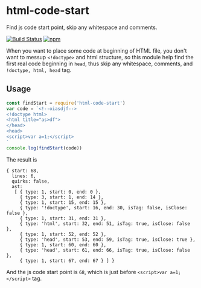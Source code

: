# html-code-start
Find js code start point, skip any whitespace and comments.

[![Build Status](https://travis-ci.org/futurist/html-code-start.svg?branch=master)](https://travis-ci.org/futurist/html-code-start)
[![npm](https://img.shields.io/npm/v/html-code-start.svg "Version")](https://www.npmjs.com/package/html-code-start)


When you want to place some code at beginning of HTML file, you don't want to messup `<!doctype>` and html structure, so this module help find the first real code beginning in `head`, thus skip any whitespace, comments, and `!doctype, html, head` tag.

## Usage

```js
const findStart = require('html-code-start')
var code = `<!--oiasdjf-->
<!doctype html>
<html title="as>df">
</head>
<head>
<script>var a=1;</script>
`
console.log(findStart(code))
```

The result is

```
{ start: 68,
  lines: 6,
  quirks: false,
  ast:
   [ { type: 1, start: 0, end: 0 },
     { type: 3, start: 1, end: 14 },
     { type: 1, start: 15, end: 15 },
     { type: '!doctype', start: 16, end: 30, isTag: false, isClose: false },
     { type: 1, start: 31, end: 31 },
     { type: 'html', start: 32, end: 51, isTag: true, isClose: false },
     { type: 1, start: 52, end: 52 },
     { type: 'head', start: 53, end: 59, isTag: true, isClose: true },
     { type: 1, start: 60, end: 60 },
     { type: 'head', start: 61, end: 66, isTag: true, isClose: false },
     { type: 1, start: 67, end: 67 } ] }
```

And the js code start point is `68`, which is just before `<script>var a=1;</script>` tag.

